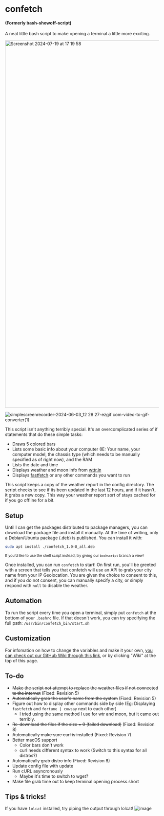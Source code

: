 # confetch
#### (Formerly bash-showoff-script)
A neat little bash script to make opening a terminal a little more exciting.

<img width="1201" alt="Screenshot 2024-07-19 at 17 19 58" src="https://github.com/user-attachments/assets/7b4118a9-5e9d-40c8-b965-79873803ca0d">

![simplescreenrecorder-2024-06-03_12 28 27-ezgif com-video-to-gif-converter(1)](https://github.com/THEWHITEBOY503/bash-showoff-script/assets/28698926/e9a746f4-b6da-4a47-a4f8-32b64642d364)


This script isn't anything terribly special. It's an overcomplicated series of if statements that do these simple tasks:

- Draws 5 colored bars
- Lists some basic info about your computer (IE: Your name, your computer model, the chassis type (which needs to be manually specified as of right now), and the RAM
- Lists the date and time
- Displays weather and moon info from [wttr.in](https://github.com/chubin/wttr.in)
- Displays [fastfetch](https://github.com/fastfetch-cli/fastfetch) or any other commands you want to run

This script keeps a copy of the weather report in the config directory. The script checks to see if its been updated in the last 12 hours, and if it hasn't, it grabs a new copy. This way your weather report sort of stays cached for if you go offline for a bit. 

## Setup
Until I can get the packages distributed to package managers, you can download the package file and install it manually.
At the time of writing, only a Debian/Ubuntu package (.deb) is published. You can install it with:
```bash
sudo apt install ./confetch_1.0-8_all.deb
```
<sub>If you'd like to use the shell script instead, try giving our `bashscript` branch a view!</sub>

Once installed, you can run `confetch` to start! On first run, you'll be greeted with a screen that tells you that confetch will use an API to grab your city name from your IP Geolocation. You are given the choice to consent to this, and if you do not consent, you can manually specify a city, or simply respond with `null` to disable the weather.

## Automation
To run the script every time you open a terminal, simply put `confetch` at the bottom of your `.bashrc` file. If that doesn't work, you can try specifying the full path: `/usr/bin/confetch_bin/start.sh`

## Customization
For infomation on how to change the variables and make it your own, [you can check out our GitHub Wiki through this link](https://github.com/THEWHITEBOY503/bash-showoff-script/wiki/Customizing-bash%E2%80%90showoff%E2%80%90script), or by clicking "Wiki" at the top of this page.

## To-do
- ~~Make the script not attempt to replace the weather files if not connected to the internet~~ (Fixed: Revision 5)
- ~~Automatically grab the user's name from the system~~ (Fixed: Revision 5)
- Figure out how to display other commands side by side (Eg: Displaying `fastfetch` and `fortune | cowsay` next to each other)
  - I tried using the same method I use for wtr and moon, but it came out terribly.
- ~~Re-download the files if the size = 0 (failed download)~~ (Fixed: Revision 8)
- ~~Automatically make sure curl is installed~~ (Fixed: Revision 7)
- Better macOS support
  - Color bars don't work
  - curl needs different syntax to work (Switch to this syntax for all distros?)
- ~~Automatically grab distro info~~ (Fixed: Revision 8)
- Update config file with update
- Run cURL asyncronously
    - Maybe it's time to switch to wget?
- Make file grab time out to keep terminal opening process short

## Tips & tricks!

If you have `lolcat` installed, try piping the output through lolcat!
![image](https://github.com/user-attachments/assets/644e05c7-b545-43f1-aa35-9a0484915b89)
